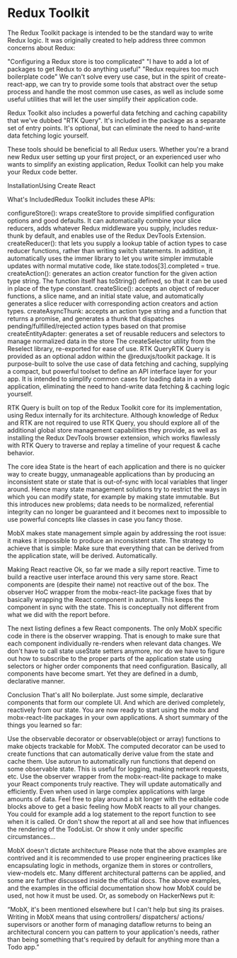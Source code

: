 # Redux Toolkit
The Redux Toolkit package is intended to be the standard way to write Redux logic. It was originally created to help address three common concerns about Redux:

"Configuring a Redux store is too complicated" "I have to add a lot of packages to get Redux to do anything useful" "Redux requires too much boilerplate code" We can't solve every use case, but in the spirit of create-react-app, we can try to provide some tools that abstract over the setup process and handle the most common use cases, as well as include some useful utilities that will let the user simplify their application code.

Redux Toolkit also includes a powerful data fetching and caching capability that we've dubbed "RTK Query". It's included in the package as a separate set of entry points. It's optional, but can eliminate the need to hand-write data fetching logic yourself.

These tools should be beneficial to all Redux users. Whether you're a brand new Redux user setting up your first project, or an experienced user who wants to simplify an existing application, Redux Toolkit can help you make your Redux code better.

Installation​Using Create React

What's Included​Redux Toolkit includes these APIs:

configureStore(): wraps createStore to provide simplified configuration options and good defaults. It can automatically combine your slice reducers, adds whatever Redux middleware you supply, includes redux-thunk by default, and enables use of the Redux DevTools Extension. createReducer(): that lets you supply a lookup table of action types to case reducer functions, rather than writing switch statements. In addition, it automatically uses the immer library to let you write simpler immutable updates with normal mutative code, like state.todos[3].completed = true. createAction(): generates an action creator function for the given action type string. The function itself has toString() defined, so that it can be used in place of the type constant. createSlice(): accepts an object of reducer functions, a slice name, and an initial state value, and automatically generates a slice reducer with corresponding action creators and action types. createAsyncThunk: accepts an action type string and a function that returns a promise, and generates a thunk that dispatches pending/fulfilled/rejected action types based on that promise createEntityAdapter: generates a set of reusable reducers and selectors to manage normalized data in the store The createSelector utility from the Reselect library, re-exported for ease of use. RTK Query​RTK Query is provided as an optional addon within the @reduxjs/toolkit package. It is purpose-built to solve the use case of data fetching and caching, supplying a compact, but powerful toolset to define an API interface layer for your app. It is intended to simplify common cases for loading data in a web application, eliminating the need to hand-write data fetching & caching logic yourself.

RTK Query is built on top of the Redux Toolkit core for its implementation, using Redux internally for its architecture. Although knowledge of Redux and RTK are not required to use RTK Query, you should explore all of the additional global store management capabilities they provide, as well as installing the Redux DevTools browser extension, which works flawlessly with RTK Query to traverse and replay a timeline of your request & cache behavior.

The core idea State is the heart of each application and there is no quicker way to create buggy, unmanageable applications than by producing an inconsistent state or state that is out-of-sync with local variables that linger around. Hence many state management solutions try to restrict the ways in which you can modify state, for example by making state immutable. But this introduces new problems; data needs to be normalized, referential integrity can no longer be guaranteed and it becomes next to impossible to use powerful concepts like classes in case you fancy those.

MobX makes state management simple again by addressing the root issue: it makes it impossible to produce an inconsistent state. The strategy to achieve that is simple: Make sure that everything that can be derived from the application state, will be derived. Automatically.

Making React reactive Ok, so far we made a silly report reactive. Time to build a reactive user interface around this very same store. React components are (despite their name) not reactive out of the box. The observer HoC wrapper from the mobx-react-lite package fixes that by basically wrapping the React component in autorun. This keeps the component in sync with the state. This is conceptually not different from what we did with the report before.

The next listing defines a few React components. The only MobX specific code in there is the observer wrapping. That is enough to make sure that each component individually re-renders when relevant data changes. We don't have to call state useState setters anymore, nor do we have to figure out how to subscribe to the proper parts of the application state using selectors or higher order components that need configuration. Basically, all components have become smart. Yet they are defined in a dumb, declarative manner.

Conclusion That's all! No boilerplate. Just some simple, declarative components that form our complete UI. And which are derived completely, reactively from our state. You are now ready to start using the mobx and mobx-react-lite packages in your own applications. A short summary of the things you learned so far:

Use the observable decorator or observable(object or array) functions to make objects trackable for MobX. The computed decorator can be used to create functions that can automatically derive value from the state and cache them. Use autorun to automatically run functions that depend on some observable state. This is useful for logging, making network requests, etc. Use the observer wrapper from the mobx-react-lite package to make your React components truly reactive. They will update automatically and efficiently. Even when used in large complex applications with large amounts of data. Feel free to play around a bit longer with the editable code blocks above to get a basic feeling how MobX reacts to all your changes. You could for example add a log statement to the report function to see when it is called. Or don't show the report at all and see how that influences the rendering of the TodoList. Or show it only under specific circumstances...

MobX doesn't dictate architecture Please note that the above examples are contrived and it is recommended to use proper engineering practices like encapsulating logic in methods, organize them in stores or controllers, view-models etc. Many different architectural patterns can be applied, and some are further discussed inside the official docs. The above examples, and the examples in the official documentation show how MobX could be used, not how it must be used. Or, as somebody on HackerNews put it:

“MobX, it's been mentioned elsewhere but I can't help but sing its praises. Writing in MobX means that using controllers/ dispatchers/ actions/ supervisors or another form of managing dataflow returns to being an architectural concern you can pattern to your application's needs, rather than being something that's required by default for anything more than a Todo app.”